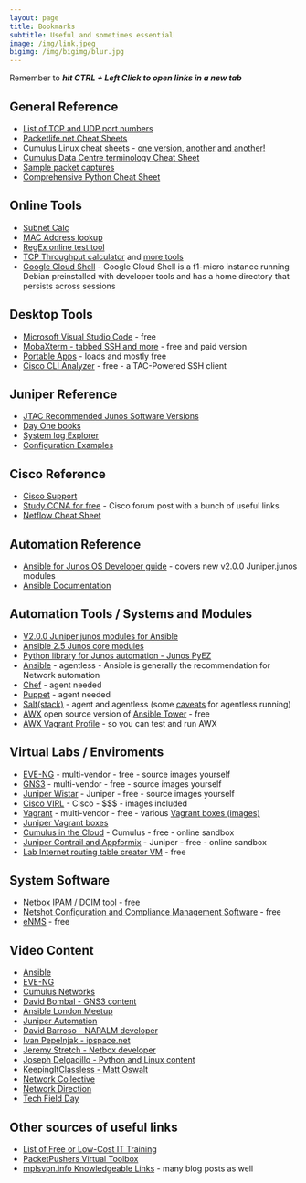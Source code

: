 ```yaml
---
layout: page
title: Bookmarks
subtitle: Useful and sometimes essential
image: /img/link.jpeg
bigimg: /img/bigimg/blur.jpg
---
```


Remember to **_hit CTRL + Left Click to open links in a new tab_**

## General Reference

* [List of TCP and UDP port numbers](https://en.wikipedia.org/wiki/List_of_TCP_and_UDP_port_numbers)
* [Packetlife.net Cheat Sheets](http://packetlife.net/library/cheat-sheets/)
* Cumulus Linux cheat sheets - [one version,](https://cumulusnetworks.app.box.com/v/linux-cheatsheet)[ another](https://drive.google.com/file/d/0B7iknf22mGuyY1lyX2FoVkxIMTQ/view) [and another!](https://cumulusnetworks.com/learn/web-scale-networking-resources/product-collateral/linux-networking-cheat-sheet/)
* [Cumulus Data Centre terminology Cheat Sheet](https://cumulusnetworks.com/learn/web-scale-networking-resources/guides/networking-terminology-cheat-sheet/)
* [Sample packet captures](https://enterprise.cloudshark.org/blog/how-to-get-sample-captures/)
* [Comprehensive Python Cheat Sheet](https://gto76.github.io/python-cheatsheet/)

## Online Tools

* [Subnet Calc](http://www.subnet-calculator.com/)
* [MAC Address lookup](https://macvendors.com/)
* [RegEx online test tool](https://regex101.com/)
* [TCP Throughput calculator](https://www.switch.ch/network/tools/tcp_throughput/) and [more tools](https://www.switch.ch/network/tools/)
* [Google Cloud Shell](https://console.cloud.google.com/cloudshell) - Google Cloud Shell is a f1-micro instance running Debian preinstalled with developer tools and has a home directory that persists across sessions

## Desktop Tools

* [Microsoft Visual Studio Code](https://code.visualstudio.com/) - free
* [MobaXterm - tabbed SSH and more](https://mobaxterm.mobatek.net/) - free and paid version
* [Portable Apps](https://portableapps.com/apps) - loads and mostly free
* [Cisco CLI Analyzer](https://cway.cisco.com/go/sa/) - free - a TAC-Powered SSH client

## Juniper Reference

* [JTAC Recommended Junos Software Versions](https://kb.juniper.net/InfoCenter/index?page=content&id=KB21476&actp=METADATA)
* [Day One books](https://www.juniper.net/us/en/training/jnbooks/)
* [System log Explorer](https://apps.juniper.net/syslog-explorer/#view=explore)
* [Configuration Examples](https://www.juniper.net/documentation/en_US/release-independent/nce/information-products/pathway-pages/nce/index.html)

## Cisco Reference

* [Cisco Support](https://www.cisco.com/c/en/us/support/index.html)
* [Study CCNA for free](https://learningnetwork.cisco.com/thread/15662) - Cisco forum post with a bunch of useful links
* [Netflow Cheat Sheet](https://www.network-node.com/blog/2016/5/15/netflow-cheatsheet)

## Automation Reference

* [Ansible for Junos OS Developer guide](https://www.juniper.net/documentation/en_US/junos-ansible/information-products/pathway-pages/junos-ansible.html) - covers new v2.0.0 Juniper.junos modules
* [Ansible Documentation](http://docs.ansible.com/)

## Automation Tools / Systems and Modules

* [V2.0.0 Juniper.junos modules for Ansible](https://github.com/Juniper/ansible-junos-stdlib)
* [Ansible 2.5 Junos core modules](http://docs.ansible.com/ansible/latest/modules/list_of_network_modules.html#junos)
* [Python library for Junos automation - Junos PyEZ](https://github.com/Juniper/py-junos-eznc)
* [Ansible](https://www.ansible.com/) - agentless - Ansible is generally the recommendation for Network automation
* [Chef](https://www.chef.io/chef/) - agent needed
* [Puppet](https://puppet.com/) - agent needed
* [Salt(stack)](https://saltstack.com/) - agent and agentless (some [caveats](https://docs.saltstack.com/en/getstarted/ssh/index.html) for agentless running)
* [AWX](https://github.com/ansible/awx) open source version of [Ansible Tower](https://www.ansible.com/products/tower) - free
* [AWX Vagrant Profile](https://github.com/geerlingguy/ansible-vagrant-examples/tree/master/awx) - so you can test and run AWX

## Virtual Labs / Enviroments

* [EVE-NG](http://eve-ng.net/) - multi-vendor - free - source images yourself
* [GNS3](https://www.gns3.com/) - multi-vendor - free - source images yourself
* [Juniper Wistar](https://github.com/Juniper/wistar) - Juniper - free - source images yourself
* [Cisco VIRL](http://virl.cisco.com) - Cisco - $$$ - images included
* [Vagrant](https://www.vagrantup.com/) - multi-vendor - free - various [Vagrant boxes (images)](https://app.vagrantup.com/boxes/search)
* [Juniper Vagrant boxes](https://app.vagrantup.com/juniper)
* [Cumulus in the Cloud](https://cumulusnetworks.com/products/cumulus-in-the-cloud/) - Cumulus - free - online sandbox
* [Juniper Contrail and Appformix](https://www.juniper.net/us/en/cloud-software/trial/index.html) - Juniper - free - online sandbox
* [Lab Internet routing table creator VM](http://www.stubarea51.net/2016/01/21/put-500000-bgp-routes-in-your-lab-network-download-this-vm-and-become-your-own-upstream-bgp-isp-for-testing/) - free

## System Software

* [Netbox IPAM / DCIM tool](https://github.com/digitalocean/netbox) - free
* [Netshot Configuration and Compliance Management Software](http://www.netfishers.onl/netshot) - free
* [eNMS](https://github.com/afourmy/eNMS/blob/master/README.md) - free

## Video Content

* [Ansible](https://www.youtube.com/channel/UCeImQ-jeVhzgLJd9wsqo8Sg/videos)
* [EVE-NG](https://www.youtube.com/channel/UCh-RxHfEpYzo2Sgflq4_vAA/videos)
* [Cumulus Networks](https://www.youtube.com/user/CumulusNetworks/videos)
* [David Bombal - GNS3 content](https://www.youtube.com/user/ConfigTerm/videos)
* [Ansible London Meetup](https://www.youtube.com/channel/UCWblujmd7THIFFCJS7PsagA/videos)
* [Juniper Automation](https://www.youtube.com/channel/UCbkN06oEM6VI8eRMisSKxrg/videos)
* [David Barroso - NAPALM developer](https://www.youtube.com/channel/UCkjR7tuducm2jxFsWv0dQBQ)
* [Ivan Pepelnjak - ipspace.net](https://www.youtube.com/user/IvanPx/videos)
* [Jeremy Stretch - Netbox developer](https://www.youtube.com/channel/UC-Ime6WgFLxD7J7TvTwhsDw)
* [Joseph Delgadillo - Python and Linux content](https://www.youtube.com/channel/UCqR4a4lUDbDkAFQnhw4pfXQ/videos)
* [KeepingItClassless - Matt Oswalt](https://www.youtube.com/user/KeepingItClassless/videos)
* [Network Collective](https://vimeo.com/networkcollective)
* [Network Direction](https://www.youtube.com/channel/UCtuXekfqj-paqsxtqVNCC2A/videos)
* [Tech Field Day](https://www.youtube.com/channel/UCSnTTyp4q7jMhwECxXzMAXQ/videos)

## Other sources of useful links

* [List of Free or Low-Cost IT Training](https://www.network-node.com/blog/2017/4/22/list-of-free-or-low-cost-it-training)
* [PacketPushers Virtual Toolbox](http://packetpushers.net/virtual-toolbox/)
* [mplsvpn.info Knowledgeable Links](http://www.mplsvpn.info/p/external-links.html) - many blog posts as well
